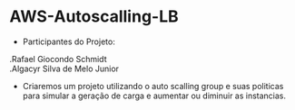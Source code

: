 # AWS-Autoscalling-LB  

- Participantes do Projeto:

.Rafael Giocondo Schmidt<br>
.Algacyr Silva de Melo Junior

- Criaremos um projeto utilizando o auto scalling group e suas politicas para simular a geração de carga e aumentar ou diminuir as instancias.